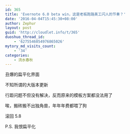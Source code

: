 ```yaml
---
id: 365
title: 'Evernote 6.0 beta win，这是老板跑路美工闪人的节奏？'
date: '2016-04-04T15:45:30+08:00'
author: Zephur
layout: post
guid: 'http://cloudlet.info/t/365'
duoshuo_thread_id:
    - '6275546054976865026'
mytory_md_visits_count:
    - '34'
categories:
    - 流水春秋
---
```


丑爆的扁平化界面

不知所谓的大版本更新

行距问题不但没有解决，反而原来的模板方案都没法用了

唉，搬砖搬不出独角兽，年年年费都喂了狗

滚回 5.8

P.S. 我恨扁平化